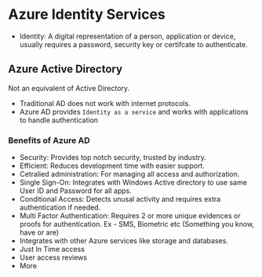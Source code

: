 # Azure Identity Services

- Identity:
  A digital representation of a person, application or device, usually requires a password, security key or certifcate to authenticate.

## Azure Active Directory

Not an equivalent of Active Directory.

- Traditional AD does not work with internet protocols.
- Azure AD provides `Identity as a service` and works with applications to handle authentication

### Benefits of Azure AD

- Security: Provides top notch security, trusted by industry.
- Efficient: Reduces development time with easier support.
- Cetralied administration: For managing all access and authorization.
- Single Sign-On: Integrates with Windows Active directory to use same User ID and Password for all apps.
- Conditional Access: Detects unusal activity and requires extra authentication if needed.
- Multi Factor Authentication: Requires 2 or more unique evidences or proofs for authentication. Ex - SMS, Biometric etc (Something you know, have or are)
- Integrates with other Azure services like storage and databases.
- Just In Time access
- User access reviews
- More

